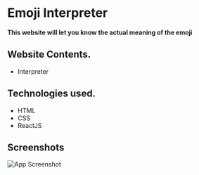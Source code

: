 # Emoji Interpreter

**This website will let you know the actual meaning of the emoji**

## Website Contents.

* Interpreter

## Technologies used.

* HTML
* CSS
* ReactJS
## Screenshots

![App Screenshot](https://user-images.githubusercontent.com/92932235/188050316-8059bbf9-4dd5-456b-906f-aa267a8877fd.png)
